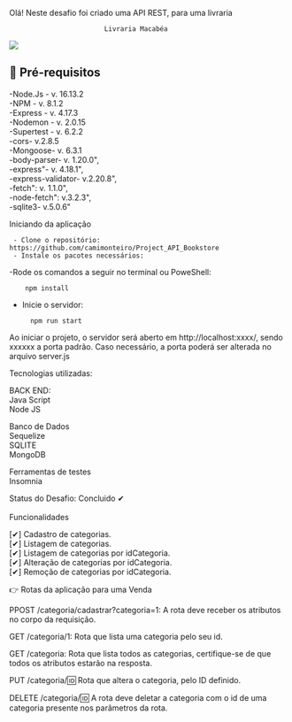 Olá! Neste desafio foi criado uma API REST, para uma livraria

                            Livraria Macabéa



<img src= "https://pbs.twimg.com/media/FR2tF3eXoAEgoBH?format=jpg&name=small">




## 📘 Pré-requisitos

-Node.Js - v. 16.13.2<br>
-NPM - v. 8.1.2<br>
-Express - v. 4.17.3<br>
-Nodemon - v. 2.0.15<br>
-Supertest - v. 6.2.2<br>
-cors- v.2.8.5<br>
-Mongoose- v. 6.3.1<br>
-body-parser- v. 1.20.0",<br>
-express"- v. 4.18.1",<br>
-express-validator- v.2.20.8",<br>
-fetch": v. 1.1.0",<br>
-node-fetch": v.3.2.3",<br>
-sqlite3- v.5.0.6"<br>
 


 Iniciando da aplicação

	
	 - Clone o repositório: https://github.com/camimonteiro/Project_API_Bookstore
	 - Instale os pacotes necessários:

-Rode os comandos a seguir no terminal ou PoweShell:

        npm install

- Inicie o servidor:

        npm run start

Ao iniciar o projeto, o servidor será aberto em http://localhost:xxxx/, sendo xxxxxx a porta padrão. 
Caso necessário, a porta poderá ser alterada no arquivo server.js




Tecnologias utilizadas:

BACK END:<br>
    Java Script<br>
    Node JS<br>

Banco de Dados<br>
    Sequelize<br>
    SQLITE<br>
    MongoDB <br>

Ferramentas de testes<br>
    Insomnia<br>



Status do Desafio: Concluido ✔<br><br>
Funcionalidades

[✔] Cadastro de categorias.<br>
[✔] Listagem de categorias.<br>
[✔] Listagem de categorias por idCategoria.<br>
[✔] Alteração de categorias por idCategoria.<br>
[✔] Remoção de categorias por idCategoria.<br>

👉 Rotas da aplicação para uma Venda

PPOST /categoria/cadastrar?categoria=1: A rota deve receber os atributos no corpo da requisição.<br>

GET /categoria/1: Rota que lista uma categoria pelo seu id.<br>

GET /categoria: Rota que lista todos as categorias, certifique-se de que todos os atributos estarão na resposta.<br>

PUT /categoria/:id: Rota que altera o categoria, pelo ID definido.<br>

DELETE /categoria/:id: A rota deve deletar a categoria com o id de uma categoria presente nos parâmetros da rota.<br>






